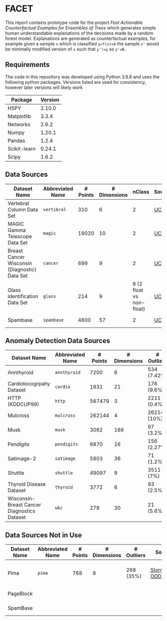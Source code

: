 # FACET

This report contains prototype code for the project *Fast Actionable Counterfactual Examples for Ensembles of Trees* which generates simple human understandable explanations of the decisions made by a random forest model. Explanations are generated as counterfactual examples, for example given a sample `x` which is classified `y=f(x)=A` the sample `x'` would be minimally modified version of `x` such that `y'!=y` so `y'=B`.

## Requirements

The code in this repository was developed using Python 3.8.8 and uses the following python packages. Versions listed are used for consistency, however later versions will likely work

| Package      | Version |
| ------------ | ------- |
| H5PY         | 2.10.0  |
| Matplotlib   | 3.3.4   |
| Networkx     | 2.6.2   |
| Numpy        | 1.20.1  |
| Pandas       | 1.2.4   |
| Scikit-learn | 0.24.1  |
| Scipy        | 1.6.2   |

## Data Sources

| Dataset Name                                  | Abbreviated Name | # Points | # Dimensions | nClass                   | Source                                                                                  | Features      |
| --------------------------------------------- | ---------------- | -------- | ------------ | ------------------------ | --------------------------------------------------------------------------------------- | ------------- |
| Vertebral Column Data Set                     | `vertibral`      | 310      | 6            | 2                        | [UCI](https://archive.ics.uci.edu/ml/datasets/vertebral+column)                         | real          |
| MAGIC Gamma Telescope Data Set                | `magic`          | 19020    | 10           | 2                        | [UCI](https://archive.ics.uci.edu/ml/datasets/MAGIC+Gamma+Telescope)                    | real          |
| Breast Cancer Wisconsin (Diagnostic) Data Set | `cancer`         | 699      | 9            | 2                        | [UCI](https://archive.ics.uci.edu/ml/datasets/Breast+Cancer+Wisconsin+%28Diagnostic%29) | real          |
| Glass Identification Data Set                 | `glass`          | 214      | 9            | 6 (2 float vs non-float) | [UCI](https://archive.ics.uci.edu/ml/datasets/Glass+Identification)                     | real          |
| Spambase                                      | `spambase`       | 4600     | 57           | 2                        | [UCI](https://archive.ics.uci.edu/ml/datasets/Spambase)                                 | real, integer |

## Anomaly Detection Data Sources

| Dataset Name                                | Abbreviated Name | # Points | # Dimensions | # Outliers  | Source                                                                     | Features |
| ------------------------------------------- | ---------------- | -------- | ------------ | ----------- | -------------------------------------------------------------------------- | -------- |
| Annthyroid                                  | `annthyroid`     | 7200     | 6            | 534 (7.42%) | [StonyBrook ODDS](http://odds.cs.stonybrook.edu/annthyroid-dataset/)       | real     |
| Cardiotocogrpahy Dataset                    | `cardio`         | 1831     | 21           | 176 (9.6%)  | [StonyBrook ODDS](http://odds.cs.stonybrook.edu/cardiotocogrpahy-dataset/) | real     |
| HTTP (KDDCUP99)                             | `http`           | 567479   | 3            | 2211 (0.4%) | [StonyBrook ODDS](http://odds.cs.stonybrook.edu/http-kddcup99-dataset/)    | real     |
| Mulcross                                    | `mulcross`       | 262144   | 4            | 26214 (10%) | [OpenML](https://www.openml.org/d/40897)                                   | real     |
| Musk                                        | `musk`           | 3062     | 166          | 97 (3.2%)   | [StonyBrook ODDS](http://odds.cs.stonybrook.edu/musk-dataset/)             | integer  |
| Pendigits                                   | `pendigits`      | 6870     | 16           | 156 (2.27%) | [StonyBrook ODDS](http://odds.cs.stonybrook.edu/pendigits-dataset/)        | integer  |
| Satimage-2                                  | `satimage`       | 5803     | 36           | 71 (1.2%)   | [StonyBrook ODDS](http://odds.cs.stonybrook.edu/satimage-2-dataset/)       | real     |
| Shuttle                                     | `shuttle`        | 49097    | 9            | 3511 (7%)   | [StonyBrook ODDS](http://odds.cs.stonybrook.edu/shuttle-dataset/)          | integer  |
| Thyroid Disease Dataset                     | `thyroid`        | 3772     | 6            | 93 (2.5%)   | [StonyBrook ODDS](http://odds.cs.stonybrook.edu/thyroid-disease-dataset/)  | real     |
| Wisconsin-Breast Cancer Diagnostics Dataset | `wbc`            | 278      | 30           | 21 (5.6%)   | [StonyBrook ODDS](http://odds.cs.stonybrook.edu/wbc/)                      | real     |

## Data Sources Not in Use

| Dataset Name | Abbreviated Name | # Points | # Dimensions | # Outliers | Source                                                                          | Notes                                                                                     |
| ------------ | ---------------- | -------- | ------------ | ---------- | ------------------------------------------------------------------------------- | ----------------------------------------------------------------------------------------- |
| Pima         | `pima`           | 768      | 8            | 268 (35%)  | [StonyBrook ODDS](http://odds.cs.stonybrook.edu/pima-indians-diabetes-dataset/) | [Pulled by dataset owner?](https://archive.ics.uci.edu/ml/datasets/Pima+Indians+Diabetes) |
| PageBlock    |                  |          |              |            |                                                                                 | Have to find                                                                              |
| SpamBase     |                  |          |              |            |                                                                                 | Have to find                                                                              |
